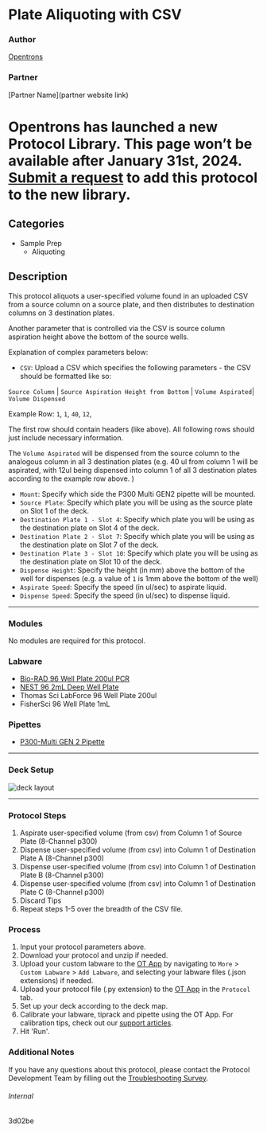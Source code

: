 # Plate Aliquoting with CSV

### Author
[Opentrons](https://opentrons.com/)

### Partner
[Partner Name](partner website link)


# Opentrons has launched a new Protocol Library. This page won’t be available after January 31st, 2024. [Submit a request](https://docs.google.com/forms/d/e/1FAIpQLSdYYp9QCKow4nn0KlCVsMS3HX0eJ0N9O7-erajKvcpT0lWbSg/viewform) to add this protocol to the new library.

## Categories
* Sample Prep
	* Aliquoting

## Description
This protocol aliquots a user-specified volume found in an uploaded CSV from a source column on a source plate, and then distributes to destination columns on 3 destination plates.

Another parameter that is controlled via the CSV is source column aspiration height above the bottom of the source wells.

Explanation of complex parameters below:
* `CSV`: Upload a CSV which specifies the following parameters -
the CSV should be formatted like so:

`Source Column` | `Source Aspiration Height from Bottom` | `Volume Aspirated`| `Volume Dispensed`

Example Row: `1`, `1`, `40`, `12`,

The first row should contain headers (like above). All following rows should just include necessary information. </br>

The `Volume Aspirated` will be dispensed from the source column to the analogous column in all 3 destination plates (e.g. 40 ul from column 1 will be aspirated, with 12ul being dispensed into column 1 of all 3 destination plates according to the example row above. )

* `Mount`: Specify which side the P300 Multi GEN2 pipette will be mounted.
* `Source Plate`: Specify which plate you will be using as the source plate on Slot 1 of the deck.  
* `Destination Plate 1 - Slot 4`: Specify which plate you will be using as the destination plate on Slot 4 of the deck.
* `Destination Plate 2 - Slot 7`: Specify which plate you will be using as the destination plate on Slot 7 of the deck.
* `Destination Plate 3 - Slot 10`: Specify which plate you will be using as the destination plate on Slot 10 of the deck.
* `Dispense Height`: Specify the height (in mm) above the bottom of the well for dispenses (e.g. a value of `1` is 1mm above the bottom of the well)
* `Aspirate Speed`: Specify the speed (in ul/sec) to aspirate liquid.
* `Dispense Speed`: Specify the speed (in ul/sec) to dispense liquid.

---

### Modules
No modules are required for this protocol.

### Labware
* [Bio-RAD 96 Well Plate 200ul PCR](https://labware.opentrons.com/biorad_96_wellplate_200ul_pcr?_gl=1*10feo1p*_gcl_aw*R0NMLjE2MTcwNjQ4OTguQ2owS0NRanc5WVdEQmhEeUFSSXNBRHQ2c0dhUUYzZ19ranNKV2R6Z1R6UmdzdG5QeE1DRmNBWm9zNEk3NFJ3YUpDUTItTWI2UDg4Xy1qWWFBbThnRUFMd193Y0I.*_ga*ODQ1NDAxMzU2LjE2MTIxOTA0Nzc.*_ga_GNSMNLW4RY*MTYxOTIwMTM3Mi4xODcuMS4xNjE5MjAxNDIxLjA.&_ga=2.87335384.1162033746.1618926044-845401356.1612190477&_gac=1.122034937.1617064898.Cj0KCQjw9YWDBhDyARIsADt6sGaQF3g_kjsJWdzgTzRgstnPxMCFcAZos4I74RwaJCQ2-Mb6P88_-jYaAm8gEALw_wcB)
* [NEST 96 2mL Deep Well Plate](https://labware.opentrons.com/nest_96_wellplate_2ml_deep?_gl=1*10feo1p*_gcl_aw*R0NMLjE2MTcwNjQ4OTguQ2owS0NRanc5WVdEQmhEeUFSSXNBRHQ2c0dhUUYzZ19ranNKV2R6Z1R6UmdzdG5QeE1DRmNBWm9zNEk3NFJ3YUpDUTItTWI2UDg4Xy1qWWFBbThnRUFMd193Y0I.*_ga*ODQ1NDAxMzU2LjE2MTIxOTA0Nzc.*_ga_GNSMNLW4RY*MTYxOTIwMTM3Mi4xODcuMS4xNjE5MjAxNDIxLjA.&_ga=2.87335384.1162033746.1618926044-845401356.1612190477&_gac=1.122034937.1617064898.Cj0KCQjw9YWDBhDyARIsADt6sGaQF3g_kjsJWdzgTzRgstnPxMCFcAZos4I74RwaJCQ2-Mb6P88_-jYaAm8gEALw_wcB)
* Thomas Sci LabForce 96 Well Plate 200ul
* FisherSci 96 Well Plate 1mL



### Pipettes
* [P300-Multi GEN 2 Pipette](https://shop.opentrons.com/collections/ot-2-robot/products/8-channel-electronic-pipette?variant=5984202489885m)


---

### Deck Setup
![deck layout](https://opentrons-protocol-library-website.s3.amazonaws.com/custom-README-images/3d02be/Screen+Shot+2021-04-23+at+2.26.08+PM.png)

---

### Protocol Steps
1. Aspirate user-specified volume (from csv) from Column 1 of Source Plate (8-Channel p300)
2. Dispense user-specified volume (from csv) into Column 1 of Destination Plate A (8-Channel p300)
3. Dispense user-specified volume (from csv) into Column 1 of Destination Plate B (8-Channel p300)
4. Dispense user-specified volume (from csv) into Column 1 of Destination Plate C (8-Channel p300)
5. Discard Tips
6. Repeat steps 1-5 over the breadth of the CSV file.

### Process
1. Input your protocol parameters above.
2. Download your protocol and unzip if needed.
3. Upload your custom labware to the [OT App](https://opentrons.com/ot-app) by navigating to `More` > `Custom Labware` > `Add Labware`, and selecting your labware files (.json extensions) if needed.
4. Upload your protocol file (.py extension) to the [OT App](https://opentrons.com/ot-app) in the `Protocol` tab.
5. Set up your deck according to the deck map.
6. Calibrate your labware, tiprack and pipette using the OT App. For calibration tips, check out our [support articles](https://support.opentrons.com/en/collections/1559720-guide-for-getting-started-with-the-ot-2).
7. Hit 'Run'.

### Additional Notes
If you have any questions about this protocol, please contact the Protocol Development Team by filling out the [Troubleshooting Survey](https://protocol-troubleshooting.paperform.co/).

###### Internal
3d02be
